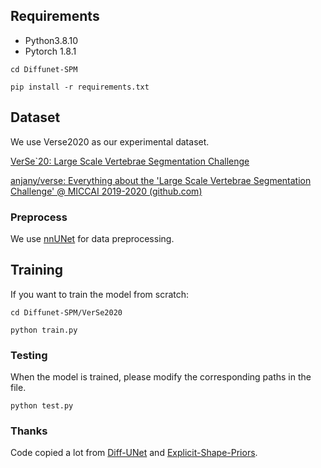 ## Requirements

- Python3.8.10  
- Pytorch 1.8.1

`cd Diffunet-SPM`

`pip install -r requirements.txt`



## Dataset

We use Verse2020 as our experimental dataset.

[VerSe`20: Large Scale Vertebrae Segmentation Challenge](https://verse2020.grand-challenge.org/)

[anjany/verse: Everything about the 'Large Scale Vertebrae Segmentation Challenge' @ MICCAI 2019-2020 (github.com)](https://github.com/anjany/verse)



### Preprocess

We use [nnUNet](https://github.com/MIC-DKFZ/nnUNet/tree/nnunetv1) for data preprocessing.



## Training

If you want to train the model from scratch:

`cd Diffunet-SPM/VerSe2020`

`python train.py`



### Testing

When the model is trained, please modify the corresponding paths in the file.

`python test.py`



### Thanks

Code copied a lot from [Diff-UNet](https://github.com/ge-xing/Diff-UNet/tree/main) and [Explicit-Shape-Priors](https://github.com/AlexYouXin/Explicit-Shape-Priors/tree/main).